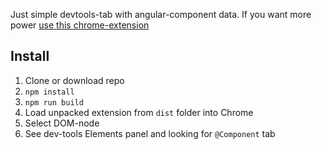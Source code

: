 Just simple devtools-tab with angular-component data.
If you want more power [use this chrome-extension](https://chrome.google.com/webstore/detail/ng-inspect-for-angular/onfmmmemcmipkohkkgofiojpiahbpogh)

## Install
1. Clone or download repo
1. `npm install`
1. `npm run build`
1. Load unpacked extension from `dist` folder into Chrome
1. Select DOM-node
1. See dev-tools Elements panel and looking for `@Component` tab
